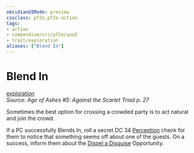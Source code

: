 ```yaml
---
obsidianUIMode: preview
cssclass: pf2e,pf2e-action
tags:
- action
- compendium/src/pf2e/aoa5
- trait/exploration
aliases: ["Blend In"]
---
```

# Blend In
[exploration](exploration.md "Exploration Action & Ability Trait")  
*Source: Age of Ashes #5: Against the Scarlet Triad p. 27*  


Sometimes the best option for crossing a crowded party is to act natural and join the crowd.

If a PC successfully Blends In, roll a secret DC 34 [Perception](skills.md#Perception) check for them to notice that something seems off about one of the guests. On a success, inform them about the [Dispel a Disguise](dispel-a-disguise-aoa5.md) Opportunity.
